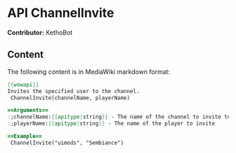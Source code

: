 # API ChannelInvite

**Contributor:** KethoBot

## Content

The following content is in MediaWiki markdown format:

```mediawiki
{{wowapi}}
Invites the specified user to the channel.
 ChannelInvite(channelName, playerName)

==Arguments==
:;channelName:{{apitype|string}} - The name of the channel to invite to
:;playerName:{{apitype|string}} - The name of the player to invite

==Example==
 ChannelInvite("uimods", "Sembiance")
```
